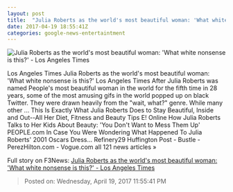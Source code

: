 ```yaml
---
layout: post
title:  "Julia Roberts as the world's most beautiful woman: 'What white nonsense is this?' - Los Angeles Times"
date: 2017-04-19 18:55:41Z
categories: google-news-entertaintment
---
```


![Julia Roberts as the world's most beautiful woman: 'What white nonsense is this?' - Los Angeles Times](http://www.trbimg.com/img-58f7b3ca/turbine/la-et-entertainment-news-updates-april-julia-roberts-as-most-beautiful-what-1492623399)

Los Angeles Times Julia Roberts as the world's most beautiful woman: 'What white nonsense is this?' Los Angeles Times After Julia Roberts was named People's most beautiful woman in the world for the fifth time in 28 years, some of the most amusing gifs in the world popped up on black Twitter. They were drawn heavily from the "wait, what?" genre. While many other ... This Is Exactly What Julia Roberts Does to Stay Beautiful, Inside and Out--All Her Diet, Fitness and Beauty Tips E! Online How Julia Roberts Talks to Her Kids About Beauty: 'You Don't Want to Mess Them Up' PEOPLE.com In Case You Were Wondering What Happened To Julia Roberts' 2001 Oscars Dress... Refinery29 Huffington Post - Bustle - PerezHilton.com - Vogue.com all 121 news articles »


Full story on F3News: [Julia Roberts as the world's most beautiful woman: 'What white nonsense is this?' - Los Angeles Times](http://www.f3nws.com/n/kuU4HB)

> Posted on: Wednesday, April 19, 2017 11:55:41 PM
